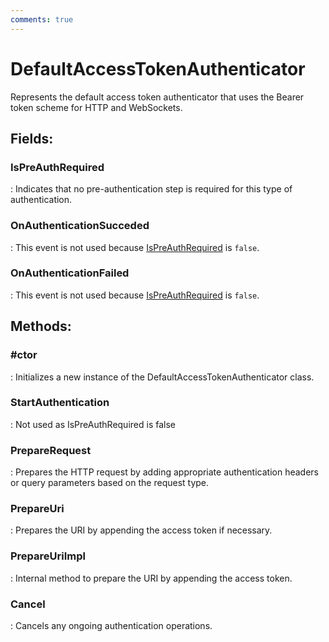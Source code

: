 ```yaml
---
comments: true
---
```

# DefaultAccessTokenAuthenticator

Represents the default access token authenticator that uses the Bearer token scheme for HTTP and WebSockets. 

## **Fields**:
### **IsPreAuthRequired**
: Indicates that no pre-authentication step is required for this type of authentication. 
### **OnAuthenticationSucceded**
: This event is not used because [IsPreAuthRequired](../Authentication/DefaultAccessTokenAuthenticator.md#ispreauthrequired) is `false`. 
### **OnAuthenticationFailed**
: This event is not used because [IsPreAuthRequired](../Authentication/DefaultAccessTokenAuthenticator.md#ispreauthrequired) is `false`. 
## **Methods**:

### **#ctor**
: Initializes a new instance of the DefaultAccessTokenAuthenticator class. 

### **StartAuthentication**
: Not used as IsPreAuthRequired is false 

### **PrepareRequest**
: Prepares the HTTP request by adding appropriate authentication headers or query parameters based on the request type. 

### **PrepareUri**
: Prepares the URI by appending the access token if necessary. 

### **PrepareUriImpl**
: Internal method to prepare the URI by appending the access token. 

### **Cancel**
: Cancels any ongoing authentication operations. 